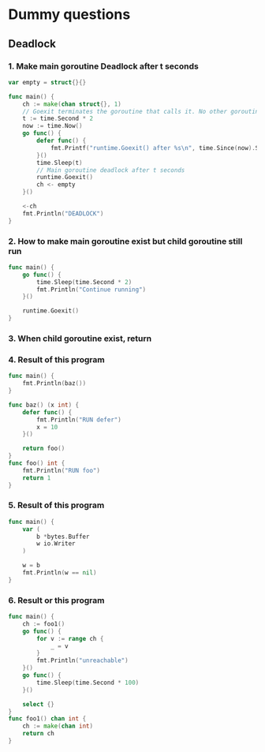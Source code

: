# Dummy questions

## Deadlock

### 1. Make main goroutine Deadlock after t seconds

```go
var empty = struct{}{}

func main() {
	ch := make(chan struct{}, 1)
	// Goexit terminates the goroutine that calls it. No other goroutine is affected.
	t := time.Second * 2
	now := time.Now()
	go func() {
		defer func() {
			fmt.Printf("runtime.Goexit() after %s\n", time.Since(now).String())
		}()
		time.Sleep(t)
		// Main goroutine deadlock after t seconds
		runtime.Goexit()
		ch <- empty
	}()

	<-ch
	fmt.Println("DEADLOCK")
}

```

### 2. How to make main goroutine exist but child goroutine still run

```go
func main() {
	go func() {
		time.Sleep(time.Second * 2)
		fmt.Println("Continue running")
	}()

	runtime.Goexit()
}
```

### 3. When child goroutine exist, return

### 4. Result of this program

```go
func main() {
	fmt.Println(baz())
}

func baz() (x int) {
	defer func() {
		fmt.Println("RUN defer")
		x = 10
	}()

	return foo()
}
func foo() int {
	fmt.Println("RUN foo")
	return 1
}
```

### 5. Result of this program

```go
func main() {
    var (
        b *bytes.Buffer
        w io.Writer
    )

    w = b
    fmt.Println(w == nil)
}
```

### 6. Result or this program

```go
func main() {
	ch := foo1()
	go func() {
		for v := range ch {
			_ = v
		}
		fmt.Println("unreachable")
	}()
	go func() {
		time.Sleep(time.Second * 100)
	}()

	select {}
}
func foo1() chan int {
	ch := make(chan int)
	return ch
}
```
